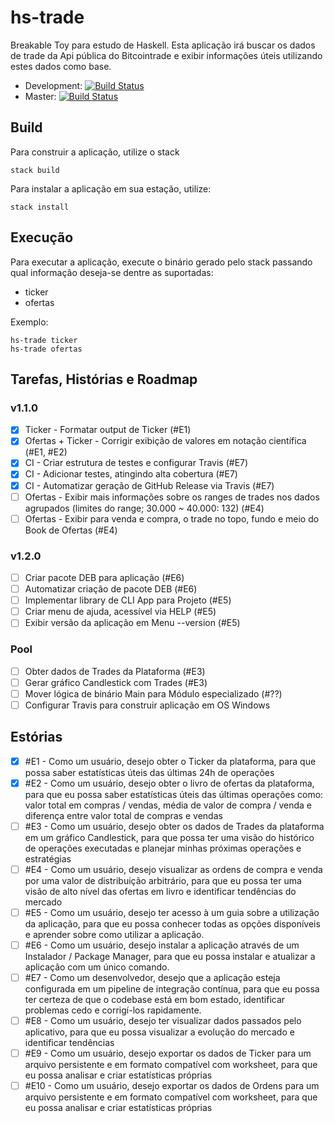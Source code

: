 # hs-trade
Breakable Toy para estudo de Haskell. Esta aplicação irá buscar os dados de trade da Api pública do Bitcointrade e exibir informações úteis utilizando estes dados como base.

- Development: [![Build Status](https://travis-ci.org/Miguel-Fontes/hs-trade.svg?branch=development)](https://travis-ci.org/Miguel-Fontes/hs-trade)
- Master: [![Build Status](https://travis-ci.org/Miguel-Fontes/hs-trade.svg?branch=master)](https://travis-ci.org/Miguel-Fontes/hs-trade)


## Build
Para construir a aplicação, utilize o stack

    stack build

Para instalar a aplicação em sua estação, utilize:

    stack install

## Execução
Para executar a aplicação, execute o binário gerado pelo stack passando qual informação deseja-se dentre as suportadas: 

- ticker
- ofertas

Exemplo:

    hs-trade ticker
    hs-trade ofertas

## Tarefas, Histórias e Roadmap
### v1.1.0
- [x] Ticker - Formatar output de Ticker (#E1)
- [x] Ofertas + Ticker - Corrigir exibição de valores em notação científica (#E1, #E2)
- [x] CI - Criar estrutura de testes e configurar Travis (#E7)
- [x] CI - Adicionar testes, atingindo alta cobertura (#E7)
- [x] CI - Automatizar geração de GitHub Release via Travis (#E7)
- [ ] Ofertas - Exibir mais informações sobre os ranges de trades nos dados agrupados (limites do range; 30.000 ~ 40.000: 132) (#E4)
- [ ] Ofertas - Exibir para venda e compra, o trade no topo, fundo e meio do Book de Ofertas (#E4)

### v1.2.0
- [ ] Criar pacote DEB para aplicação (#E6)
- [ ] Automatizar criação de pacote DEB (#E6)
- [ ] Implementar library de CLI App para Projeto (#E5)
- [ ] Criar menu de ajuda, acessível via HELP (#E5)
- [ ] Exibir versão da aplicação em Menu --version (#E5)

### Pool
- [ ] Obter dados de Trades da Plataforma (#E3)
- [ ] Gerar gráfico Candlestick com Trades (#E3)
- [ ] Mover lógica de binário Main para Módulo especializado (#??)
- [ ] Configurar Travis para construir aplicação em OS Windows

## Estórias
- [x] #E1 - Como um usuário, desejo obter o Ticker da plataforma, para que possa saber estatísticas úteis das últimas 24h de operações
- [x] #E2 - Como um usuário, desejo obter o livro de ofertas da plataforma, para que eu possa saber estatísticas úteis das últimas operações como: valor total em compras / vendas, média de valor de compra / venda e diferença entre valor total de compras e vendas
- [ ] #E3 - Como um usuário, desejo obter os dados de Trades da plataforma em um gráfico Candlestick, para que possa ter uma visão do histórico de operações executadas e planejar minhas próximas operações e estratégias
- [ ] #E4 - Como um usuário, desejo visualizar as ordens de compra e venda por uma valor de distribuição arbitrário, para que eu possa ter uma visão de alto nível das ofertas em livro e identificar tendências do mercado
- [ ] #E5 - Como um usuário, desejo ter acesso à um guia sobre a utilização da aplicação, para que eu possa conhecer todas as opções disponíveis e aprender sobre como utilizar a aplicação.
- [ ] #E6 - Como um usuário, desejo instalar a aplicação através de um Instalador / Package Manager, para que eu possa instalar e atualizar a aplicação com um único comando.
- [ ] #E7 - Como um desenvolvedor, desejo que a aplicação esteja configurada em um pipeline de integração contínua, para que eu possa ter certeza de que o codebase está em bom estado, identificar problemas cedo e corrigí-los rapidamente.
- [ ] #E8 - Como um usuário, desejo ter visualizar dados passados pelo aplicativo, para que eu possa visualizar a evolução do mercado e identificar tendências
- [ ] #E9 - Como um usuário, desejo exportar os dados de Ticker para um arquivo persistente e em formato compatível com worksheet, para que eu possa analisar e criar estatísticas próprias
- [ ] #E10 - Como um usuário, desejo exportar os dados de Ordens para um arquivo persistente e em formato compatível com worksheet, para que eu possa analisar e criar estatísticas próprias